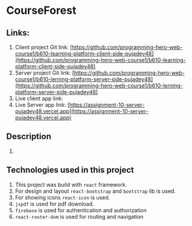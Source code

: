 # CourseForest

## Links: 
1. Client project Git link: [https://github.com/programming-hero-web-course1/b610-learning-platform-client-side-pujadey48](https://github.com/programming-hero-web-course1/b610-learning-platform-client-side-pujadey48)
2. Server project Git link: [https://github.com/programming-hero-web-course1/b610-lerning-platform-server-side-pujadey48](https://github.com/programming-hero-web-course1/b610-lerning-platform-server-side-pujadey48)
3. Live client app link:
4. Live Server app link: [https://assignment-10-server-pujadey48.vercel.app](https://assignment-10-server-pujadey48.vercel.app)

## Description
1. 

## Technologies used in this project
1. This project was build with `react` framework.
2. For design and layout `react-bootstrap` and `bootstrap` lib is used.
3. For showing icons `react-icon` is used.
4. `jspdf` is used for pdf download.
5. `firebase` is used for authentication and authorization
6. `react-router-dom` is used for routing and navigation

